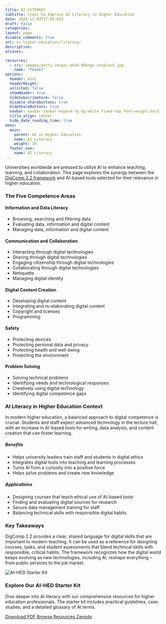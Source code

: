 ```yaml
---
title: AI LITERACY 
subtitle: Steps to Improve AI Literacy in Higher Education
date: 2024-11-03T17:05:03Z
draft: false
categories:
layout: page
disable_comments: true
url: ai-higher-education/literacy/
description:
aliases:

resources:
  - src: images/getty-images-pkak-bDAngo-unsplash.jpg
    name: "header"
options:
  header: mini
  headerHeight:
  unlisted: false
  showHeader: true
  hideSubscribeForm: false
  disable_sharebuttons: true
  hideShareButtons: true
  navbar: navbar navbar-expand-lg bg-white fixed-top font-weight-bold
  title_align: center
  hide_date_reading_time: true
menu:
  main:
    parent: AI in Higher Education
    name: AI Literacy
    weight: 10
  footer_one:
    name: AI Literacy
---
```


<div class="container-fluid py-4">
  <div class="row justify-content-center">
    <div class="col-md-10 col-lg-9 col-xl-8">
      <!-- Introduction Card -->
          <p>Universities worldwide are pressed to utilize AI to enhance teaching, learning, and collaboration. This page explores the synergy between the <a href="https://publications.jrc.ec.europa.eu/repository/handle/JRC128415" class="link-underline-info font-weight-bold text-info">DigComp 2.2 framework</a> and AI-based tools selected for their relevance in higher education.</p>
      <!-- Five Competence Areas with Cards -->
      <h3 class="h4 mb-3">The Five Competence Areas</h3>
    </div>
  </div>
  
  <div class="row justify-content-center g-3 mb-4">
    <!-- Area 1 -->
    <div class="col-md-6 col-lg-4 col-xl">
      <div class="card h-100 border-primary">
        <div class="card-header bg-primary text-white py-2">
          <h4 class="h6 m-2">Information and Data Literacy</h4>
        </div>
        <div class="card-body p-2">
          <ul class="list-group list-group-flush">
            <li class="list-group-item py-1">Browsing, searching and filtering data</li>
            <li class="list-group-item py-1">Evaluating data, information and digital content</li>
            <li class="list-group-item py-1">Managing data, information and digital content</li>
          </ul>
        </div>
      </div>
    </div>
    <!-- Area 2 -->
    <div class="col-md-6 col-lg-4 col-xl">
      <div class="card h-100 border-success">
        <div class="card-header bg-success text-white py-2">
          <h4 class="h6 m-2">Communication and Collaboration</h4>
        </div>
        <div class="card-body p-2">
          <ul class="list-group list-group-flush">
            <li class="list-group-item py-1">Interacting through digital technologies</li>
            <li class="list-group-item py-1">Sharing through digital technologies</li>
            <li class="list-group-item py-1">Engaging citizenship through digital technologies</li>
            <li class="list-group-item py-1">Collaborating through digital technologies</li>
            <li class="list-group-item py-1">Netiquette</li>
            <li class="list-group-item py-1">Managing digital identity</li>
          </ul>
        </div>
      </div>
    </div>
    <!-- Area 3 -->
    <div class="col-md-6 col-lg-4 col-xl">
      <div class="card h-100 border-warning">
        <div class="card-header bg-warning text-dark py-2">
          <h4 class="h6 m-2">Digital Content Creation</h4>
        </div>
        <div class="card-body p-2">
          <ul class="list-group list-group-flush">
            <li class="list-group-item py-1">Developing digital content</li>
            <li class="list-group-item py-1">Integrating and re-elaborating digital content</li>
            <li class="list-group-item py-1">Copyright and licenses</li>
            <li class="list-group-item py-1">Programming</li>
          </ul>
        </div>
      </div>
    </div>
    <!-- Area 4 -->
    <div class="col-md-6 col-lg-4 col-xl">
      <div class="card h-100 border-danger">
        <div class="card-header bg-danger text-white py-2">
          <h4 class="h6 m-2">Safety</h4>
        </div>
        <div class="card-body p-2">
          <ul class="list-group list-group-flush">
            <li class="list-group-item py-1">Protecting devices</li>
            <li class="list-group-item py-1">Protecting personal data and privacy</li>
            <li class="list-group-item py-1">Protecting health and well-being</li>
            <li class="list-group-item py-1">Protecting the environment</li>
          </ul>
        </div>
      </div>
    </div>
    <!-- Area 5 -->
    <div class="col-md-6 col-lg-4 col-xl">
      <div class="card h-100 border-info">
        <div class="card-header bg-info text-white py-2">
          <h4 class="h6 m-2">Problem Solving</h4>
        </div>
        <div class="card-body p-2">
          <ul class="list-group list-group-flush">
            <li class="list-group-item py-1">Solving technical problems</li>
            <li class="list-group-item py-1">Identifying needs and technological responses</li>
            <li class="list-group-item py-1">Creatively using digital technology</li>
            <li class="list-group-item py-1">Identifying digital competence gaps</li>
          </ul>
        </div>
      </div>
    </div>
  </div>
  <!-- AI in Higher Education -->
  <div class="row justify-content-center">
    <div class="col-md-10 col-lg-9 col-xl-8">
      <div class="bg-light p-4 rounded mb-4">
        <h3 class="h4">AI Literacy in Higher Education Context</h3>
        <p>In modern higher education, a balanced approach to digital competence is crucial. Students and staff expect advanced technology in the lecture hall, with an increase in AI-based tools for writing, data analysis, and content creation that can foster learning.</p>
        <div class="row mt-3">
      <div class="col-md-6">
        <div class="card mb-3">
          <div class="card-header bg-dark text-white">
            <h5 class="mb-0">Benefits</h5>
          </div>
          <div class="card-body">
            <ul>
              <li>Helps university leaders train staff and students in digital ethics</li>
              <li>Integrates digital tools into teaching and learning processes</li>
              <li>Turns AI from a curiosity into a positive force</li>
              <li>Helps solve problems and create new knowledge</li>
            </ul>
          </div>
        </div>
      </div>
      <div class="col-md-6">
        <div class="card mb-3">
          <div class="card-header bg-dark text-white">
            <h5 class="mb-0">Applications</h5>
          </div>
          <div class="card-body">
            <ul>
              <li>Designing courses that teach ethical use of AI-based tools</li>
              <li>Finding and evaluating digital sources for research</li>
              <li>Secure data management training for staff</li>
              <li>Balancing technical skills with responsible digital habits</li>
            </ul>
          </div>
        </div>
      </div>
    </div>
  </div>
      <!-- Key Takeaways -->
      <div class="alert alert-info text-dark" role="alert">
        <h3 class="h5">Key Takeaways</h3>
        <p>DigComp 2.2 provides a clear, shared language for digital skills that are important to modern teaching. It can be used as a reference for designing courses, tasks, and student assessments that blend technical skills with responsible, critical habits. The framework recognizes how the digital world keeps evolving as new technologies, including AI, reshape everything – from public services to the job market.</p>
      </div>
      <!-- Call to Action -->
      <div class="mt-5 mb-4">
        <div class="card border-0 shadow">
          <div class="row g-0">
            <div class="col-md-3">
              <img src="/resources/starter-kit/images/ai-starter-kit.png" class="img-fluid rounded-start h-100 object-fit-cover" alt="AI-HED Starter Kit">
        </div>
        <div class="col-md-9">
          <div class="card-body p-4">
            <h3 class="h4">Explore Our AI-HED Starter Kit</h3>
            <p class="lead mb-3">Dive deeper into AI literacy with our comprehensive resources for higher education professionals. The starter kit includes practical guidelines, case studies, and a detailed glossary of AI terms.</p>
            <div class="d-flex flex-wrap gap-2">
              <a target="_blank" href="/resources/starter-kit/AI-HED Starter Kit_ Full.pdf" class="btn btn-primary">
                <i class="fas fa-file-pdf me-2"></i>Download PDF
              </a>
              <a target="_blank" href="/resources/starter-kit/" class="btn btn-secondary">
                Browse Resources <i class="fas fa-arrow-right ms-1"></i>
              </a>
              <a target="_blank" href="https://zenodo.org/records/15447156" class="btn btn-info">
                Zenodo <i class="fas fa-external-link-alt" aria-hidden="true"></i>
              </a>
            </div>
          </div>
        </div>
      </div>
    </div>
    </div>
  </div>
</div>
